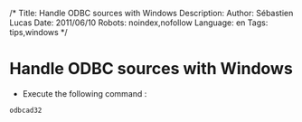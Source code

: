 /*
Title: Handle ODBC sources with Windows
Description: 
Author: Sébastien Lucas
Date: 2011/06/10
Robots: noindex,nofollow
Language: en
Tags: tips,windows
*/
# Handle ODBC sources with Windows

*	Execute the following command :

```
odbcad32
```








